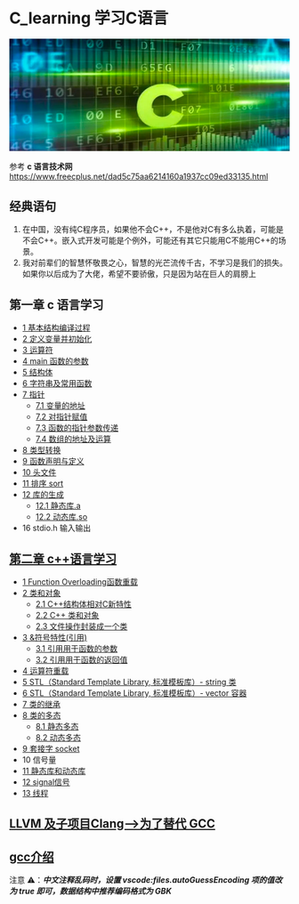 # C_learning 学习C语言

![](.assets/img/.README_images/c_language.png)

参考 **c 语言技术网** https://www.freecplus.net/dad5c75aa6214160a1937cc09ed33135.html

## 经典语句

1. 在中国，没有纯C程序员，如果他不会C++，不是他对C有多么执着，可能是不会C++。嵌入式开发可能是个例外，可能还有其它只能用C不能用C++的场景。
2. 我对前辈们的智慧怀敬畏之心，智慧的光芒流传千古，不学习是我们的损失。如果你以后成为了大佬，希望不要骄傲，只是因为站在巨人的肩膀上

## 第一章 c 语言学习

- [1 基本结构编译过程](01_c_code/01_basic_structure/make_process.md)
- [2 定义变量并初始化](01_c_code/02_distribute_value/book2.c)
- [3 运算符](01_c_code/03_opration_symbol/book3.c)
- [4 main 函数的参数](01_c_code/04_main_args/book4.c)
- [5 结构体](01_c_code/05_struct/struct.md)
- [6 字符串及常用函数](01_c_code/06_string/string.md)
- [7 指针](01_c_code/07_pointer/ptr.md)
    - [7.1 变量的地址](01_c_code/07_pointer/ptr.c)
    - [7.2 对指针赋值](01_c_code/07_pointer/ptr_value.c)
    - [7.3 函数的指针参数传递](01_c_code/07_pointer/pass_ptr.c)
    - [7.4 数组的地址及运算](01_c_code/07_pointer/array_ptr.c)
- [8 类型转换](01_c_code/08_int/transfer.c)
- [9 函数声明与定义](01_c_code/09_func/func.md)
- [10 头文件](01_c_code/10_head_files/head.md)
- [11 排序 sort](01_c_code/11_sort/sort.c)
- [12 库的生成](01_c_code/12_lib/lib.md)
    - [12.1 静态库.a](01_c_code/12_lib/01_static_lib/main.c)
    - [12.2 动态库.so](01_c_code/12_lib/02_dynamic_lib/main.c)
- 16 stdio.h 输入输出

## [第二章 c++语言学习](02_c++_code/c++.md)

- [1 Function Overloading函数重载](02_02_c++_code/01_func/func_reload.md)
- [2 类和对象](02_c++_code/02_class_n_object/class.md)
    - [2.1 C++结构体相对C新特性](02_c++_code/02_class_n_object/method.cpp)
    - [2.2 C++ 类和对象](02_c++_code/02_class_n_object/class.cpp)
    - [2.3 文件操作封装成一个类](02_c++_code/02_class_n_object/class_member.cpp)
- [3 &符号特性(引用)](02_c++_code/03_ref/ref.md)
    - [3.1 引用用于函数的参数](02_c++_code/03_ref/ref.cpp)
    - [3.2 引用用于函数的返回值](02_c++_code/03_ref/ref_return.cpp)
- [4 运算符重载](02_c++_code/04_operation_reload/operator.md)
- [5 STL（Standard Template Library, 标准模板库）- string 类](02_c++_code/05_strings/string.md)
- [6 STL（Standard Template Library, 标准模板库）- vector 容器](02_c++_code/06_vector/vecor.md)
- [7 类的继承](02_c++_code/07_inherit/inherit.md)
- [8 类的多态](02_c++_code/08_polymorphism/polymorphism.md)
    - [8.1 静态多态](02_c++_code/08_polymorphism/static_poly.cpp)
    - [8.2 动态多态](02_c++_code/08_polymorphism/dynamic_poly.cpp)
- [9 套接字 socket](02_c++_code/09_socket/socket.md)
- 10 信号量
- [11 静态库和动态库](02_c++_code/11_lib/lib.md)
- [12 signal信号](02_c++_code/12_signal/signal.md)
- [13 线程](02_c++_code/13_thread/thread.md)

## [LLVM 及子项目Clang-->为了替代 GCC](Clang.md)

## [gcc介绍](gcc.md)

注意 ⚠️：**_中文注释乱码时，设置 vscode:files.autoGuessEncoding 项的值改为 true 即可，数据结构中推荐编码格式为 GBK_**


